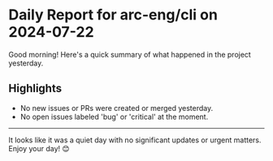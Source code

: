 # Daily Report for arc-eng/cli on 2024-07-22

Good morning! Here's a quick summary of what happened in the project yesterday.

## Highlights
- No new issues or PRs were created or merged yesterday.
- No open issues labeled 'bug' or 'critical' at the moment.

---

It looks like it was a quiet day with no significant updates or urgent matters. Enjoy your day! 😊